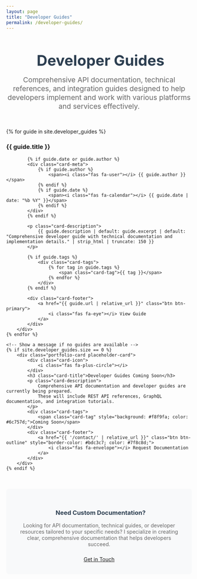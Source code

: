 ```yaml
---
layout: page
title: "Developer Guides"
permalink: /developer-guides/
---
```


<div style="text-align: center; margin-bottom: 3rem;">
    <h1 style="font-size: 2.5rem; color: #2c3e50; margin-bottom: 1rem;">
        <i class="fas fa-code" style="color: #3498db; margin-right: 0.5rem;"></i>
        Developer Guides
    </h1>
    <p style="font-size: 1.2rem; color: #666; max-width: 800px; margin: 0 auto;">
        Comprehensive API documentation, technical references, and integration guides designed to help developers 
        implement and work with various platforms and services effectively.
    </p>
</div>

<div class="portfolio-grid">
    {% for guide in site.developer_guides %}
        <div class="portfolio-card">
            <div class="card-icon">
                <i class="fas fa-code"></i>
            </div>
            <h3 class="card-title">{{ guide.title }}</h3>
            
            {% if guide.date or guide.author %}
            <div class="card-meta">
                {% if guide.author %}
                    <span><i class="fas fa-user"></i> {{ guide.author }}</span>
                {% endif %}
                {% if guide.date %}
                    <span><i class="fas fa-calendar"></i> {{ guide.date | date: "%b %Y" }}</span>
                {% endif %}
            </div>
            {% endif %}
            
            <p class="card-description">
                {{ guide.description | default: guide.excerpt | default: "Comprehensive developer guide with technical documentation and implementation details." | strip_html | truncate: 150 }}
            </p>
            
            {% if guide.tags %}
                <div class="card-tags">
                    {% for tag in guide.tags %}
                        <span class="card-tag">{{ tag }}</span>
                    {% endfor %}
                </div>
            {% endif %}
            
            <div class="card-footer">
                <a href="{{ guide.url | relative_url }}" class="btn btn-primary">
                    <i class="fas fa-eye"></i> View Guide
                </a>
            </div>
        </div>
    {% endfor %}
    
    <!-- Show a message if no guides are available -->
    {% if site.developer_guides.size == 0 %}
        <div class="portfolio-card placeholder-card">
            <div class="card-icon">
                <i class="fas fa-plus-circle"></i>
            </div>
            <h3 class="card-title">Developer Guides Coming Soon</h3>
            <p class="card-description">
                Comprehensive API documentation and developer guides are currently being prepared. 
                These will include REST API references, GraphQL documentation, and integration tutorials.
            </p>
            <div class="card-tags">
                <span class="card-tag" style="background: #f8f9fa; color: #6c757d;">Coming Soon</span>
            </div>
            <div class="card-footer">
                <a href="{{ '/contact/' | relative_url }}" class="btn btn-outline" style="border-color: #bdc3c7; color: #7f8c8d;">
                    <i class="fas fa-envelope"></i> Request Documentation
                </a>
            </div>
        </div>
    {% endif %}
</div>

<div style="background: #f8f9fa; padding: 2rem; border-radius: 8px; margin-top: 3rem; text-align: center;">
    <h3 style="color: #2c3e50; margin-bottom: 1rem;">
        <i class="fas fa-lightbulb" style="color: #f39c12; margin-right: 0.5rem;"></i>
        Need Custom Documentation?
    </h3>
    <p style="color: #666; margin-bottom: 1.5rem;">
        Looking for API documentation, technical guides, or developer resources tailored to your specific needs? 
        I specialize in creating clear, comprehensive documentation that helps developers succeed.
    </p>
    <a href="{{ '/contact/' | relative_url }}" class="btn btn-primary">
        <i class="fas fa-envelope"></i> Get in Touch
    </a>
</div>
